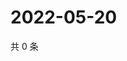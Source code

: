 # 2022-05-20

共 0 条

<!-- BEGIN WEIBO -->
<!-- 最后更新时间 Fri May 20 2022 05:15:23 GMT+0800 (China Standard Time) -->

<!-- END WEIBO -->
